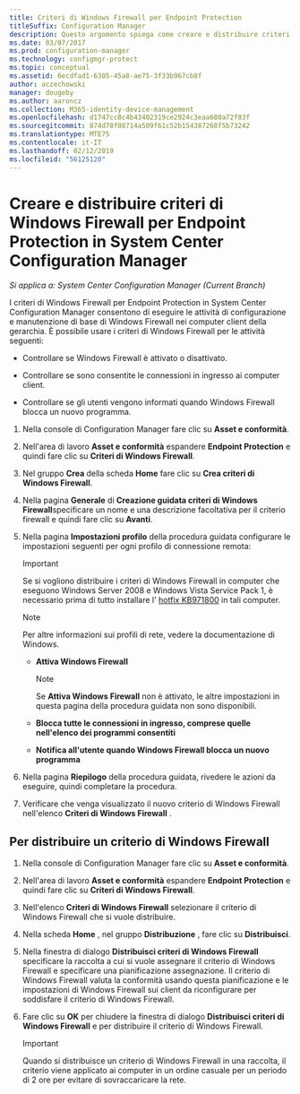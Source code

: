 ```yaml
---
title: Criteri di Windows Firewall per Endpoint Protection
titleSuffix: Configuration Manager
description: Questo argomento spiega come creare e distribuire criteri di Windows Firewall per Endpoint Protection in System Center 2012 Configuration Manager.
ms.date: 03/07/2017
ms.prod: configuration-manager
ms.technology: configmgr-protect
ms.topic: conceptual
ms.assetid: 6ecdfad1-6305-45a8-ae75-3f33b967cb8f
author: aczechowski
manager: dougeby
ms.author: aaroncz
ms.collection: M365-identity-device-management
ms.openlocfilehash: d1747cc8c4b43402319ce2924c3eaa680a72f83f
ms.sourcegitcommit: 874d78f08714a509f61c52b154387268f5b73242
ms.translationtype: MTE75
ms.contentlocale: it-IT
ms.lasthandoff: 02/12/2019
ms.locfileid: "56125120"
---
```

# <a name="create-and-deploy-windows-firewall-policies-for-endpoint-protection-in-system-center-configuration-manager"></a>Creare e distribuire criteri di Windows Firewall per Endpoint Protection in System Center Configuration Manager

*Si applica a: System Center Configuration Manager (Current Branch)*

I criteri di Windows Firewall per Endpoint Protection in System Center Configuration Manager consentono di eseguire le attività di configurazione e manutenzione di base di Windows Firewall nei computer client della gerarchia. È possibile usare i criteri di Windows Firewall per le attività seguenti:  

-   Controllare se Windows Firewall è attivato o disattivato.  

-   Controllare se sono consentite le connessioni in ingresso ai computer client.  

-   Controllare se gli utenti vengono informati quando Windows Firewall blocca un nuovo programma.  

1.  Nella console di Configuration Manager fare clic su **Asset e conformità**.  

2.  Nell'area di lavoro **Asset e conformità** espandere **Endpoint Protection** e quindi fare clic su **Criteri di Windows Firewall**.  

3.  Nel gruppo **Crea** della scheda **Home** fare clic su **Crea criteri di Windows Firewall**.  

4.  Nella pagina **Generale** di **Creazione guidata criteri di Windows Firewall**specificare un nome e una descrizione facoltativa per il criterio firewall e quindi fare clic su **Avanti**.  

5.  Nella pagina **Impostazioni profilo** della procedura guidata configurare le impostazioni seguenti per ogni profilo di connessione remota:  

    > [!IMPORTANT]  
    >  Se si vogliono distribuire i criteri di Windows Firewall in computer che eseguono Windows Server 2008 e Windows Vista Service Pack 1, è necessario prima di tutto installare l' [hotfix KB971800](http://go.microsoft.com/fwlink/p/?LinkId=231239) in tali computer.  

    > [!NOTE]  
    >  Per altre informazioni sui profili di rete, vedere la documentazione di Windows.  

    -   **Attiva Windows Firewall**  

        > [!NOTE]  
        >  Se **Attiva Windows Firewall** non è attivato, le altre impostazioni in questa pagina della procedura guidata non sono disponibili.  

    -   **Blocca tutte le connessioni in ingresso, comprese quelle nell'elenco dei programmi consentiti**  

    -   **Notifica all'utente quando Windows Firewall blocca un nuovo programma**  

6.  Nella pagina **Riepilogo** della procedura guidata, rivedere le azioni da eseguire, quindi completare la procedura.  

7.  Verificare che venga visualizzato il nuovo criterio di Windows Firewall nell'elenco **Criteri di Windows Firewall** .  

##  <a name="BKMK_Assign"></a> Per distribuire un criterio di Windows Firewall  

1.  Nella console di Configuration Manager fare clic su **Asset e conformità**.  

2.  Nell'area di lavoro **Asset e conformità** espandere **Endpoint Protection** e quindi fare clic su **Criteri di Windows Firewall**.  

3.  Nell'elenco **Criteri di Windows Firewall** selezionare il criterio di Windows Firewall che si vuole distribuire.  

4.  Nella scheda **Home** , nel gruppo **Distribuzione** , fare clic su **Distribuisci**.  

5.  Nella finestra di dialogo **Distribuisci criteri di Windows Firewall** specificare la raccolta a cui si vuole assegnare il criterio di Windows Firewall e specificare una pianificazione assegnazione. Il criterio di Windows Firewall valuta la conformità usando questa pianificazione e le impostazioni di Windows Firewall sui client da riconfigurare per soddisfare il criterio di Windows Firewall.  

6.  Fare clic su **OK** per chiudere la finestra di dialogo **Distribuisci criteri di Windows Firewall** e per distribuire il criterio di Windows Firewall.  

    > [!IMPORTANT]  
    >  Quando si distribuisce un criterio di Windows Firewall in una raccolta, il criterio viene applicato ai computer in un ordine casuale per un periodo di 2 ore per evitare di sovraccaricare la rete.
